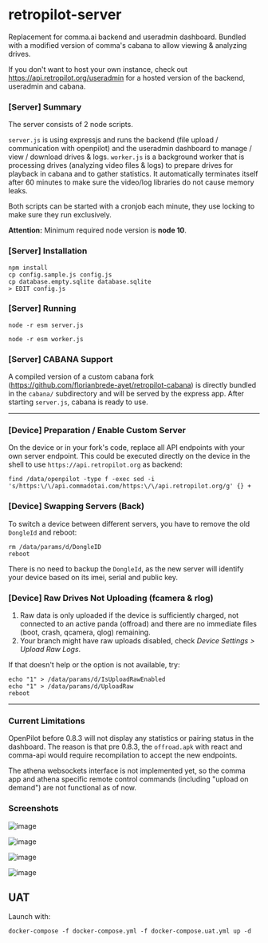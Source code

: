 # retropilot-server
Replacement for comma.ai backend and useradmin dashboard. Bundled with a modified version of comma's cabana to allow viewing & analyzing drives.

If you don't want to host your own instance, check out https://api.retropilot.org/useradmin for a hosted version of the backend, useradmin and cabana.

### [Server] Summary

The server consists of 2 node scripts.

`server.js` is using expressjs and runs the backend (file upload / communication with openpilot) and the useradmin dashboard to manage / view / download drives & logs.
`worker.js` is a background worker that is processing drives (analyzing video files & logs) to prepare drives for playback in cabana and to gather statistics. It automatically terminates itself after 60 minutes to make sure the video/log libraries do not cause memory leaks.

Both scripts can be started with a cronjob each minute, they use locking to make sure they run exclusively.

**Attention:** Minimum required node version is **node 10**.

### [Server] Installation

```
npm install
cp config.sample.js config.js
cp database.empty.sqlite database.sqlite
> EDIT config.js
```


### [Server] Running

```
node -r esm server.js
```
```
node -r esm worker.js
```


### [Server] CABANA Support
A compiled version of a custom cabana fork (https://github.com/florianbrede-ayet/retropilot-cabana) is directly bundled in the `cabana/` subdirectory and will be served by the express app. After starting `server.js`, cabana is ready to use.

-----


### [Device] Preparation / Enable Custom Server

On the device or in your fork's code, replace all API endpoints with your own server endpoint. 
This could be executed directly on the device in the shell to use `https://api.retropilot.org` as backend:
```
find /data/openpilot -type f -exec sed -i 's/https:\/\/api.commadotai.com/https:\/\/api.retropilot.org/g' {} +
```

### [Device] Swapping Servers (Back)
To switch a device between different servers, you have to remove the old `DongleId` and reboot:
```
rm /data/params/d/DongleID
reboot
```

There is no need to backup the `DongleId`, as the new server will identify your device based on its imei, serial and public key.

### [Device] Raw Drives Not Uploading (fcamera & rlog)
1. Raw data is only uploaded if the device is sufficiently charged, not connected to an active panda (offroad) and there are no immediate files (boot, crash, qcamera, qlog) remaining.<br>
2. Your branch might have raw uploads disabled, check *Device Settings > Upload Raw Logs*.


If that doesn't help or the option is not available, try:

```
echo "1" > /data/params/d/IsUploadRawEnabled
echo "1" > /data/params/d/UploadRaw
reboot
```

-----


### Current Limitations
OpenPilot before 0.8.3 will not display any statistics or pairing status in the dashboard.
The reason is that pre 0.8.3, the `offroad.apk` with react and comma-api would require recompilation to accept the new endpoints.

The athena websockets interface is not implemented yet, so the comma app and athena specific remote control commands (including "upload on demand") are not functional as of now.


### Screenshots

![image](https://user-images.githubusercontent.com/48515354/118385101-6bd64780-b60c-11eb-899d-bcb0b32e2939.png)

![image](https://user-images.githubusercontent.com/48515354/118385092-4ba68880-b60c-11eb-987e-2ca801b56caa.png)

![image](https://user-images.githubusercontent.com/48515354/118385075-2a459c80-b60c-11eb-976c-bc331a609391.png)

![image](https://user-images.githubusercontent.com/48515354/118385084-37fb2200-b60c-11eb-8d3e-6db458827808.png)


## UAT

Launch with:
```
docker-compose -f docker-compose.yml -f docker-compose.uat.yml up -d
```